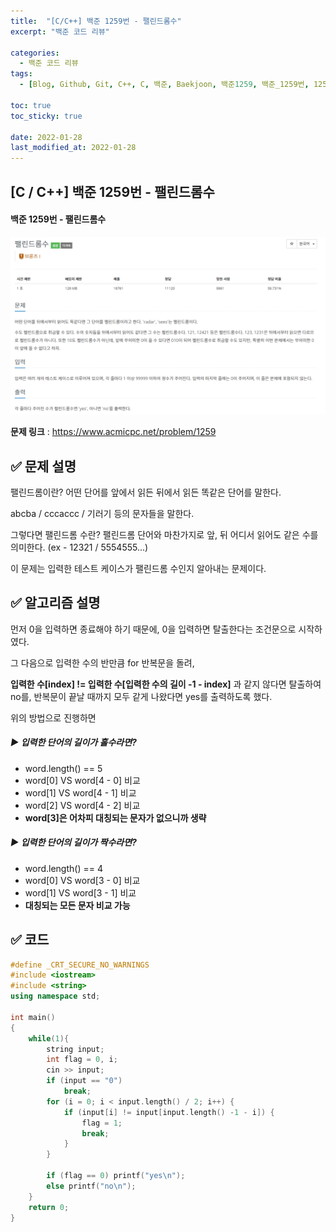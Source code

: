```yaml
---
title:  "[C/C++] 백준 1259번 - 팰린드롬수"
excerpt: "백준 코드 리뷰"

categories:
  - 백준 코드 리뷰
tags:
  - [Blog, Github, Git, C++, C, 백준, Baekjoon, 백준1259, 백준_1259번, 1259번, c++_1259, 1259_c++, 팰린드롬수]

toc: true
toc_sticky: true

date: 2022-01-28
last_modified_at: 2022-01-28
---
```


## [C / C++] 백준 1259번 - 팰린드롬수

#### 백준 1259번 - 팰린드롬수

![1259](../images/2022-01-28-1259-posting/1259.png)

**문제 링크** : <https://www.acmicpc.net/problem/1259>



## ✅ 문제 설명

팰린드롬이란? 어떤 단어를 앞에서 읽든 뒤에서 읽든 똑같은 단어를 말한다.

abcba / cccaccc / 기러기 등의 문자들을 말한다.

그렇다면 팰린드롬 수란? 팰린드롬 단어와 마찬가지로 앞, 뒤 어디서 읽어도 같은 수를 의미한다. (ex - 12321 / 5554555...)

이 문제는 입력한 테스트 케이스가 팰린드롬 수인지 알아내는 문제이다.



## ✅ 알고리즘 설명

먼저 0을 입력하면 종료해야 하기 때문에, 0을 입력하면 탈출한다는 조건문으로 시작하였다.

그 다음으로 입력한 수의 반만큼 for 반복문을 돌려,

**입력한 수[index] != 입력한 수[입력한 수의 길이 -1 - index]** 과 같지 않다면 탈출하여 no를, 반복문이 끝날 때까지 모두 같게 나왔다면 yes를 출력하도록 했다. 

위의 방법으로 진행하면

##### ▶ 입력한 단어의 길이가 홀수라면?

* word.length() == 5
* word[0]  VS  word[4 - 0] 비교
* word[1]  VS  word[4 - 1] 비교
* word[2]  VS  word[4 - 2] 비교
* **word[3]은 어차피 대칭되는 문자가 없으니까 생략**



##### ▶ 입력한 단어의 길이가 짝수라면?

* word.length() == 4
* word[0]  VS  word[3 - 0] 비교
* word[1]  VS  word[3 - 1] 비교
* **대칭되는 모든 문자 비교 가능**



## ✅ 코드 

```c++
#define _CRT_SECURE_NO_WARNINGS
#include <iostream>
#include <string>
using namespace std;

int main()
{
	while(1){
    	string input;
		int flag = 0, i;
		cin >> input;
		if (input == "0")
			break;
		for (i = 0; i < input.length() / 2; i++) {
			if (input[i] != input[input.length() -1 - i]) {
				flag = 1;
				break;
			}
		}

		if (flag == 0) printf("yes\n");
		else printf("no\n");
	}
	return 0;
}
```
